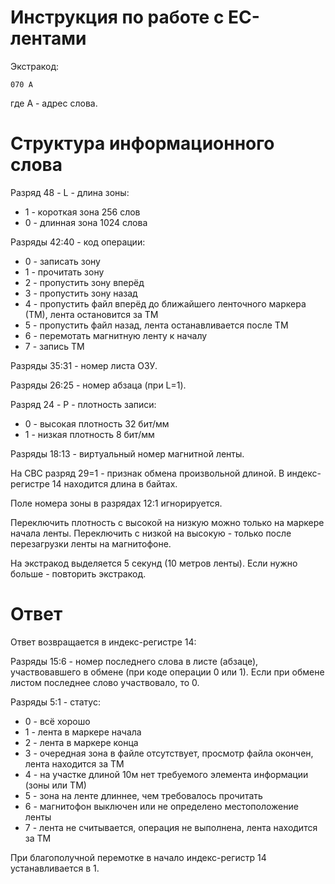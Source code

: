 
# Инструкция по работе с ЕС-лентами

Экстракод:

    070 А

где А - адрес слова.

# Структура информационного слова

Разряд 48 - L - длина зоны:

  * 1 - короткая зона 256 слов
  * 0 - длинная зона 1024 слова

Разряды 42:40 - код операции:

  * 0 - записать зону
  * 1 - прочитать зону
  * 2 - пропустить зону вперёд
  * 3 - пропустить зону назад
  * 4 - пропустить файл вперёд до ближайшего ленточного маркера (ТМ), лента остановится за ТМ
  * 5 - пропустить файл назад, лента останавливается после ТМ
  * 6 - перемотать магнитную ленту к началу
  * 7 - запись ТМ

Разряды 35:31 - номер листа ОЗУ.

Разряды 26:25 - номер абзаца (при L=1).

Разряд 24 - P - плотность записи:

  * 0 - высокая плотность 32 бит/мм
  * 1 - низкая плотность 8 бит/мм

Разряды 18:13 - виртуальный номер магнитной ленты.

На СВС разряд 29=1 - признак обмена произвольной длиной.
В индекс-регистре 14 находится длина в байтах.

Поле номера зоны в разрядах 12:1 игнорируется.

Переключить плотность с высокой на низкую можно только на маркере начала ленты.
Переключить с низкой на высокую - только после перезагрузки ленты на магнитофоне.

На экстракод выделяется 5 секунд (10 метров ленты).
Если нужно больше - повторить экстракод.

# Ответ

Ответ возвращается в индекс-регистре 14:

Разряды 15:6 - номер последнего слова в листе (абзаце), участвовавшего в обмене
(при коде операции 0 или 1). Если при обмене листом последнее слово участвовало, то 0.

Разряды 5:1 - статус:

  * 0 - всё хорошо
  * 1 - лента в маркере начала
  * 2 - лента в маркере конца
  * 3 - очередная зона в файле отсутствует, просмотр файла окончен, лента находится за ТМ
  * 4 - на участке длиной 10м нет требуемого элемента информации (зоны или ТМ)
  * 5 - зона на ленте длиннее, чем требовалось прочитать
  * 6 - магнитофон выключен или не определено местоположение ленты
  * 7 - лента не считывается, операция не выполнена, лента находится за ТМ

При благополучной перемотке в начало индекс-регистр 14 устанавливается в 1.
